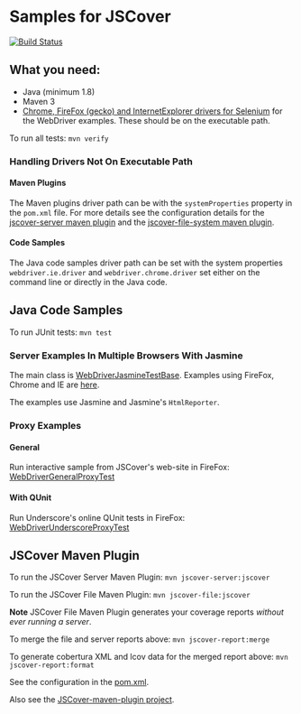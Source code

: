 Samples for JSCover
===================

[![Build Status](https://github.com/tntim96/JSCover-samples/workflows/Java-CI/badge.svg)](https://github.com/tntim96/JSCover-samples/actions?query=workflow%3A%22Java-CI%22)

## What you need:
* Java (minimum 1.8)
* Maven 3
* [Chrome, FireFox (gecko) and InternetExplorer drivers for Selenium](https://www.seleniumhq.org/download/) for the WebDriver examples. These should be on the executable path.

To run all tests:
`mvn verify`

### Handling Drivers Not On Executable Path
#### Maven Plugins
The Maven plugins driver path can be with the `systemProperties` property in the `pom.xml` file.
For more details see the configuration details for the
[jscover-server maven plugin](https://github.com/tntim96/JSCover-maven-plugin/tree/master/plugin-parent/server)
and the [jscover-file-system maven plugin](https://github.com/tntim96/JSCover-maven-plugin/tree/master/plugin-parent/file-system).

#### Code Samples
The Java code samples driver path can be set with the system properties `webdriver.ie.driver` and `webdriver.chrome.driver`
set either on the command line or directly in the Java code.

## Java Code Samples
To run JUnit tests:
`mvn test`

### Server Examples In Multiple Browsers With Jasmine
The main class is
[WebDriverJasmineTestBase](https://github.com/tntim96/JSCover-samples/blob/master/src/main/java/jscover/webdriver/jasmine/WebDriverJasmineTestBase.java). Examples using FireFox, Chrome and IE are [here](https://github.com/tntim96/JSCover-samples/blob/master/src/test/java/jscover/webdriver/jasmine/).

The examples use Jasmine and Jasmine's `HtmlReporter`.

### Proxy Examples
#### General
Run interactive sample from JSCover's web-site in FireFox: [WebDriverGeneralProxyTest](https://github.com/tntim96/JSCover-samples/blob/master/src/test/java/jscover/webdriver/proxy/WebDriverGeneralProxyTest.java)

#### With QUnit
Run Underscore's online QUnit tests in FireFox: [WebDriverUnderscoreProxyTest](https://github.com/tntim96/JSCover-samples/blob/master/src/test/java/jscover/webdriver/proxy/WebDriverUnderscoreProxyTest.java)



## JSCover Maven Plugin
To run the JSCover Server Maven Plugin:
`mvn jscover-server:jscover`

To run the JSCover File Maven Plugin:
`mvn jscover-file:jscover`

**Note** JSCover File Maven Plugin generates your coverage reports _without ever running a server_.

To merge the file and server reports above:
`mvn jscover-report:merge`

To generate cobertura XML and lcov data for the merged report above:
`mvn jscover-report:format`


See the configuration in the [pom.xml](https://github.com/tntim96/JSCover-samples/blob/master/pom.xml).

Also see the [JSCover-maven-plugin project](https://github.com/tntim96/JSCover-maven-plugin).